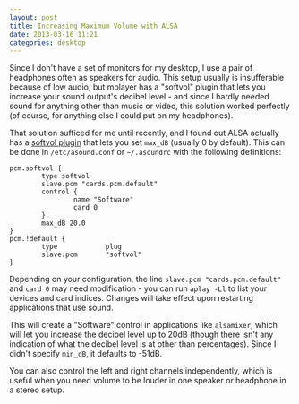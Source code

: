 ```yaml
---
layout: post
title: Increasing Maximum Volume with ALSA
date: 2013-03-16 11:21
categories: desktop
---
```

Since I don't have a set of monitors for my desktop, I use a pair of headphones 
often as speakers for audio. This setup usually is insufferable because of low 
audio, but mplayer has a "softvol" plugin that lets you increase your sound 
output's decibel level - and since I hardly needed sound for anything other than 
music or video, this solution worked perfectly (of course, for anything else I 
could put on my headphones).

That solution sufficed for me until recently, and I found out ALSA actually has 
a [softvol plugin][] that lets you set `max_dB` (usually 0 by default). This can 
be done in `/etc/asound.conf` or `~/.asoundrc` with the following definitions:

    pcm.softvol {
            type softvol
            slave.pcm "cards.pcm.default"
            control {
                    name "Software"
                    card 0
            }
            max_dB 20.0
    }
    pcm.!default {
            type            plug
            slave.pcm       "softvol"
    }

Depending on your configuration, the line `slave.pcm "cards.pcm.default"` and 
`card 0` may need modification - you can run `aplay -Ll` to list your devices 
and card indices. Changes will take effect upon restarting applications that 
use sound.

This will create a "Software" control in applications like `alsamixer`, which 
will let you increase the decibel level up to 20dB (though there isn't any 
indication of what the decibel level is at other than percentages). Since I 
didn't specify `min_dB`, it defaults to -51dB.

You can also control the left and right channels independently, which is 
useful when you need volume to be louder in one speaker or headphone in a 
stereo setup.

[softvol plugin]: http://www.alsa-project.org/alsa-doc/alsa-lib/pcm_plugins.html
